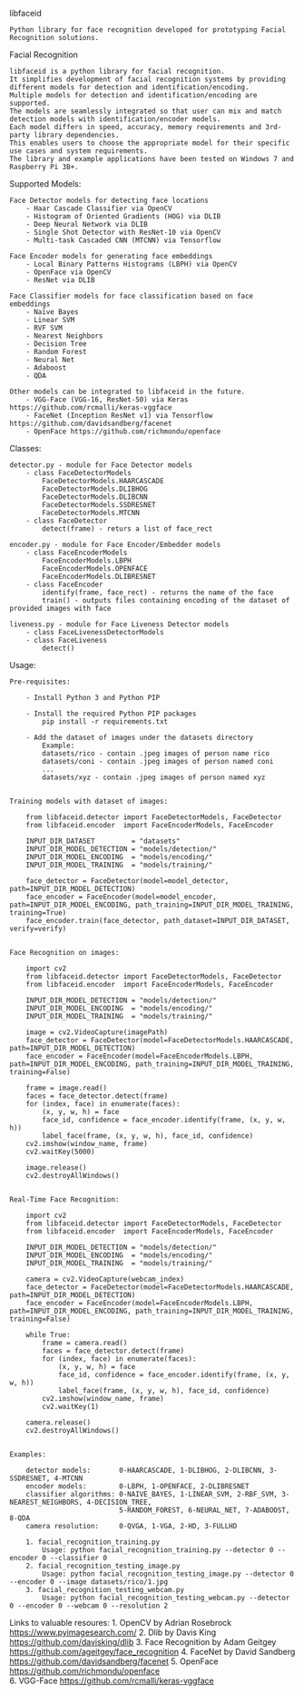libfaceid

    Python library for face recognition developed for prototyping Facial Recognition solutions.


Facial Recognition

    libfaceid is a python library for facial recognition.
    It simplifies development of facial recognition systems by providing different models for detection and identification/encoding.
    Multiple models for detection and identification/encoding are supported.
    The models are seamlessly integrated so that user can mix and match detection models with identification/encoder models.
    Each model differs in speed, accuracy, memory requirements and 3rd-party library dependencies.
    This enables users to choose the appropriate model for their specific use cases and system requirements.
    The library and example applications have been tested on Windows 7 and Raspberry Pi 3B+.


Supported Models:

    Face Detector models for detecting face locations
        - Haar Cascade Classifier via OpenCV
        - Histogram of Oriented Gradients (HOG) via DLIB
        - Deep Neural Network via DLIB 
        - Single Shot Detector with ResNet-10 via OpenCV
        - Multi-task Cascaded CNN (MTCNN) via Tensorflow

    Face Encoder models for generating face embeddings
        - Local Binary Patterns Histograms (LBPH) via OpenCV
        - OpenFace via OpenCV
        - ResNet via DLIB

    Face Classifier models for face classification based on face embeddings
        - Naïve Bayes
        - Linear SVM
        - RVF SVM
        - Nearest Neighbors
        - Decision Tree
        - Random Forest
        - Neural Net
        - Adaboost
        - QDA
        
    Other models can be integrated to libfaceid in the future.
        - VGG-Face (VGG-16, ResNet-50) via Keras https://github.com/rcmalli/keras-vggface
        - FaceNet (Inception ResNet v1) via Tensorflow https://github.com/davidsandberg/facenet
        - OpenFace https://github.com/richmondu/openface

Classes:

    detector.py - module for Face Detector models
        - class FaceDetectorModels
            FaceDetectorModels.HAARCASCADE
            FaceDetectorModels.DLIBHOG
            FaceDetectorModels.DLIBCNN
            FaceDetectorModels.SSDRESNET
            FaceDetectorModels.MTCNN
        - class FaceDetector
            detect(frame) - returs a list of face_rect

    encoder.py - module for Face Encoder/Embedder models
        - class FaceEncoderModels
            FaceEncoderModels.LBPH
            FaceEncoderModels.OPENFACE
            FaceEncoderModels.DLIBRESNET
        - class FaceEncoder
            identify(frame, face_rect) - returns the name of the face
            train() - outputs files containing encoding of the dataset of provided images with face

    liveness.py - module for Face Liveness Detector models
        - class FaceLivenessDetectorModels
        - class FaceLiveness
            detect()


Usage:

    Pre-requisites:

        - Install Python 3 and Python PIP

        - Install the required Python PIP packages 
            pip install -r requirements.txt

        - Add the dataset of images under the datasets directory
            Example:
            datasets/rico - contain .jpeg images of person name rico
            datasets/coni - contain .jpeg images of person named coni 
            ...
            datasets/xyz - contain .jpeg images of person named xyz 


    Training models with dataset of images:

        from libfaceid.detector import FaceDetectorModels, FaceDetector
        from libfaceid.encoder  import FaceEncoderModels, FaceEncoder

        INPUT_DIR_DATASET         = "datasets"
        INPUT_DIR_MODEL_DETECTION = "models/detection/"
        INPUT_DIR_MODEL_ENCODING  = "models/encoding/"
        INPUT_DIR_MODEL_TRAINING  = "models/training/"

        face_detector = FaceDetector(model=model_detector, path=INPUT_DIR_MODEL_DETECTION)
        face_encoder = FaceEncoder(model=model_encoder, path=INPUT_DIR_MODEL_ENCODING, path_training=INPUT_DIR_MODEL_TRAINING, training=True)
        face_encoder.train(face_detector, path_dataset=INPUT_DIR_DATASET, verify=verify)


    Face Recognition on images:

        import cv2
        from libfaceid.detector import FaceDetectorModels, FaceDetector
        from libfaceid.encoder  import FaceEncoderModels, FaceEncoder

        INPUT_DIR_MODEL_DETECTION = "models/detection/"
        INPUT_DIR_MODEL_ENCODING  = "models/encoding/"
        INPUT_DIR_MODEL_TRAINING  = "models/training/"

        image = cv2.VideoCapture(imagePath)
        face_detector = FaceDetector(model=FaceDetectorModels.HAARCASCADE, path=INPUT_DIR_MODEL_DETECTION)
        face_encoder = FaceEncoder(model=FaceEncoderModels.LBPH, path=INPUT_DIR_MODEL_ENCODING, path_training=INPUT_DIR_MODEL_TRAINING, training=False)

        frame = image.read()
        faces = face_detector.detect(frame)
        for (index, face) in enumerate(faces):
            (x, y, w, h) = face
            face_id, confidence = face_encoder.identify(frame, (x, y, w, h))
            label_face(frame, (x, y, w, h), face_id, confidence)
        cv2.imshow(window_name, frame)
        cv2.waitKey(5000)

        image.release()
        cv2.destroyAllWindows()


    Real-Time Face Recognition:

        import cv2
        from libfaceid.detector import FaceDetectorModels, FaceDetector
        from libfaceid.encoder  import FaceEncoderModels, FaceEncoder

        INPUT_DIR_MODEL_DETECTION = "models/detection/"
        INPUT_DIR_MODEL_ENCODING  = "models/encoding/"
        INPUT_DIR_MODEL_TRAINING  = "models/training/"

        camera = cv2.VideoCapture(webcam_index)
        face_detector = FaceDetector(model=FaceDetectorModels.HAARCASCADE, path=INPUT_DIR_MODEL_DETECTION)
        face_encoder = FaceEncoder(model=FaceEncoderModels.LBPH, path=INPUT_DIR_MODEL_ENCODING, path_training=INPUT_DIR_MODEL_TRAINING, training=False)

        while True:
            frame = camera.read()
            faces = face_detector.detect(frame)
            for (index, face) in enumerate(faces):
                (x, y, w, h) = face
                face_id, confidence = face_encoder.identify(frame, (x, y, w, h))
                label_face(frame, (x, y, w, h), face_id, confidence)
            cv2.imshow(window_name, frame)
            cv2.waitKey(1)

        camera.release()
        cv2.destroyAllWindows()


    Examples:

        detector models:       0-HAARCASCADE, 1-DLIBHOG, 2-DLIBCNN, 3-SSDRESNET, 4-MTCNN
        encoder models:        0-LBPH, 1-OPENFACE, 2-DLIBRESNET
        classifier algorithms: 0-NAIVE_BAYES, 1-LINEAR_SVM, 2-RBF_SVM, 3-NEAREST_NEIGHBORS, 4-DECISION_TREE, 
                               5-RANDOM_FOREST, 6-NEURAL_NET, 7-ADABOOST, 8-QDA
        camera resolution:     0-QVGA, 1-VGA, 2-HD, 3-FULLHD

        1. facial_recognition_training.py
            Usage: python facial_recognition_training.py --detector 0 --encoder 0 --classifier 0
        2. facial_recognition_testing_image.py
            Usage: python facial_recognition_testing_image.py --detector 0 --encoder 0 --image datasets/rico/1.jpg
        3. facial_recognition_testing_webcam.py
            Usage: python facial_recognition_testing_webcam.py --detector 0 --encoder 0 --webcam 0 --resolution 2


Links to valuable resoures:
        1. OpenCV by Adrian Rosebrock https://www.pyimagesearch.com/
        2. Dlib by Davis King https://github.com/davisking/dlib
        3. Face Recognition by Adam Geitgey https://github.com/ageitgey/face_recognition
        4. FaceNet by David Sandberg https://github.com/davidsandberg/facenet
        5. OpenFace https://github.com/richmondu/openface        
        6. VGG-Face https://github.com/rcmalli/keras-vggface
